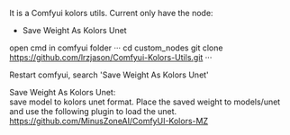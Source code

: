 It is a Comfyui kolors utils.
Current only have the node:
- Save Weight As Kolors Unet

open cmd in comfyui folder
···
cd custom_nodes
git clone https://github.com/lrzjason/Comfyui-Kolors-Utils.git
···

Restart comfyui, search 'Save Weight As Kolors Unet'

Save Weight As Kolors Unet: \
save model to kolors unet format. Place the saved weight to models/unet and use the following plugin to load the unet. \
https://github.com/MinusZoneAI/ComfyUI-Kolors-MZ
